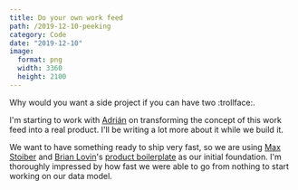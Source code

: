 ```yaml
---
title: Do your own work feed
path: /2019-12-10-peeking
category: Code
date: "2019-12-10"
image:
  format: png
  width: 3360
  height: 2100
---
```


Why would you want a side project if you can have two :trollface:.

I'm starting to work with [Adrián](https://twitter.com/adrianmg) on transforming the concept of this work feed into a real product. I'll be writing a lot more about it while we build it.

We want to have something ready to ship very fast, so we are using [Max Stoiber](https://mobile.twitter.com/mxstbr/) and [Brian Lovin](https://mobile.twitter.com/brian_lovin)'s [product boilerplate](https://github.com/nice-boys/product-boilerplate) as our initial foundation. I'm thoroughly impressed by how fast we were able to go from nothing to start working on our data model.
